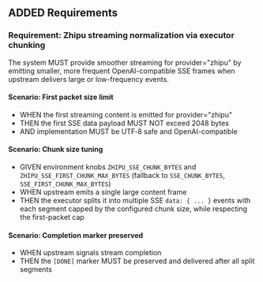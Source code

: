 ## ADDED Requirements

### Requirement: Zhipu streaming normalization via executor chunking
The system MUST provide smoother streaming for provider="zhipu" by emitting smaller, more frequent OpenAI-compatible SSE frames when upstream delivers large or low-frequency events.

#### Scenario: First packet size limit
- WHEN the first streaming content is emitted for provider="zhipu"
- THEN the first SSE data payload MUST NOT exceed 2048 bytes
- AND implementation MUST be UTF‑8 safe and OpenAI-compatible

#### Scenario: Chunk size tuning
- GIVEN environment knobs `ZHIPU_SSE_CHUNK_BYTES` and `ZHIPU_SSE_FIRST_CHUNK_MAX_BYTES` (fallback to `SSE_CHUNK_BYTES`, `SSE_FIRST_CHUNK_MAX_BYTES`)
- WHEN upstream emits a single large content frame
- THEN the executor splits it into multiple SSE `data: { ... }` events with each segment capped by the configured chunk size, while respecting the first-packet cap

#### Scenario: Completion marker preserved
- WHEN upstream signals stream completion
- THEN the `[DONE]` marker MUST be preserved and delivered after all split segments
